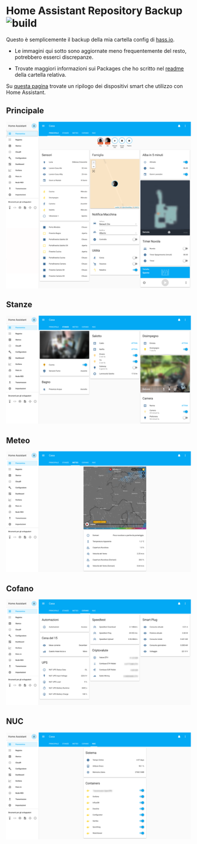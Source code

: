 # Home Assistant Repository Backup ![build](https://travis-ci.org/JohnnyZeta/hassio.svg?branch=master)

Questo è semplicemente il backup della mia cartella config di [hass.io](https://www.home-assistant.io).

* Le immagini qui sotto sono aggiornate meno frequentemente del resto, potrebbero esserci discrepanze.

* Trovate maggiori informazioni sui Packages che ho scritto nel [readme](https://github.com/JohnnyZeta/hassio/tree/master/packages) della cartella relativa.

Su [questa pagina](https://github.com/JohnnyZeta/hassio/tree/master/devices.md) trovate un ripilogo dei dispositivi smart che utilizzo con Home Assistant.

## Principale

![SchedaPrincipale](images/image1.png)

## Stanze

![SchedaStanze](images/image2.png)

## Meteo

![SchedaMeteo](images/image3.png)

## Cofano

![SchedaCofano](images/image4.png)

## NUC

![SchedaNUC](images/image5.png)
